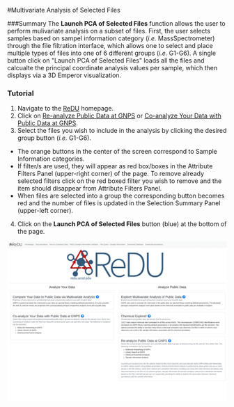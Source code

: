 #Multivariate Analysis of Selected Files

###Summary
The **Launch PCA of Selected Files** function allows the user to perform mulivariate analysis on a subset of files. First, the user selects samples based on sampel information category (*i.e.* MassSpectrometer) through the file filtration interface, which allows one to select and place multiple types of files into one of 6 different groups (*i.e.* G1-G6). A single button click on "Launch PCA of Selected Files" loads all the files and calcualte the principal coordinate analysis values per sample, which then displays via a 3D Emperor visualization.

### Tutorial
1. Navigate to the [ReDU](https://redu.ucsd.edu/) homepage.
2. Click on [Re-analyze Public Data at GNPS](https://redu.ucsd.edu/metadataselection) or [Co-analyze Your Data with Public Data at GNPS](https://redu.ucsd.edu/metadataselection).
3. Select the files you wish to include in the analysis by clicking the desired group button (*i.e.* G1-G6).
  * The orange buttons in the center of the screen correspond to Sample Information categories.
  * If filter/s are used, they will appear as red box/boxes in the Attribute Filters Panel (upper-right corner) of the page. To remove already selected filters click on the red boxed filter you wish to remove and the item should disappear from Attribute Filters Panel.
  * When files are selected into a group the corresponding button becomes red and the number of files is updated in the Selection Summary Panel (upper-left corner).
4. Click on the **Launch PCA of Selected Files** button (blue) at the bottom of the page.

![Seleced File PCA](images/selected_file_pca.gif)
